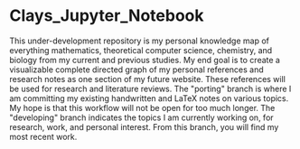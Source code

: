 # Clays_Jupyter_Notebook
This under-development repository is my personal knowledge map of everything mathematics, theoretical computer science, chemistry, and biology from my current and previous studies. My end goal is to create a visualizable complete directed graph of my personal references and research notes as one section of my future website. These references will be used for research and literature reviews. The "porting" branch is where I am committing my existing handwritten and LaTeX notes on various topics. My hope is that this workflow will not be open for too much longer. The "developing" branch indicates the topics I am currently working on, for research, work, and personal interest. From this branch, you will find my most recent work. 
